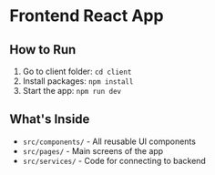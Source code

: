 # Frontend React App

## How to Run
1. Go to client folder: `cd client`
2. Install packages: `npm install`
3. Start the app: `npm run dev`

## What's Inside
- `src/components/` - All reusable UI components
- `src/pages/` - Main screens of the app
- `src/services/` - Code for connecting to backend